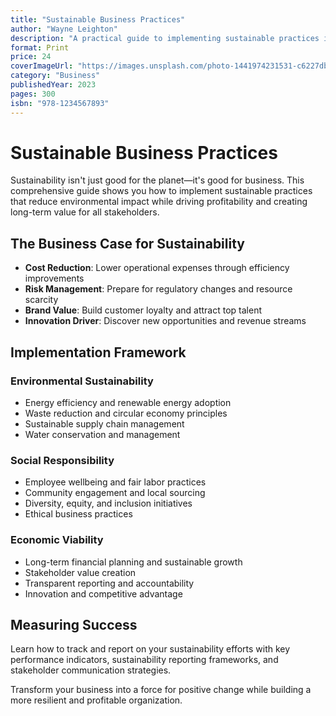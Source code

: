 ```yaml
---
title: "Sustainable Business Practices"
author: "Wayne Leighton"
description: "A practical guide to implementing sustainable practices in your business. Learn how to reduce environmental impact while increasing profitability and stakeholder value."
format: Print
price: 24
coverImageUrl: "https://images.unsplash.com/photo-1441974231531-c6227db76b6e?w=400&h=600&fit=crop"
category: "Business"
publishedYear: 2023
pages: 300
isbn: "978-1234567893"
---
```


# Sustainable Business Practices

Sustainability isn't just good for the planet—it's good for business. This comprehensive guide shows you how to implement sustainable practices that reduce environmental impact while driving profitability and creating long-term value for all stakeholders.

## The Business Case for Sustainability

- **Cost Reduction**: Lower operational expenses through efficiency improvements
- **Risk Management**: Prepare for regulatory changes and resource scarcity
- **Brand Value**: Build customer loyalty and attract top talent
- **Innovation Driver**: Discover new opportunities and revenue streams

## Implementation Framework

### Environmental Sustainability
- Energy efficiency and renewable energy adoption
- Waste reduction and circular economy principles
- Sustainable supply chain management
- Water conservation and management

### Social Responsibility
- Employee wellbeing and fair labor practices
- Community engagement and local sourcing
- Diversity, equity, and inclusion initiatives
- Ethical business practices

### Economic Viability
- Long-term financial planning and sustainable growth
- Stakeholder value creation
- Transparent reporting and accountability
- Innovation and competitive advantage

## Measuring Success

Learn how to track and report on your sustainability efforts with key performance indicators, sustainability reporting frameworks, and stakeholder communication strategies.

Transform your business into a force for positive change while building a more resilient and profitable organization.